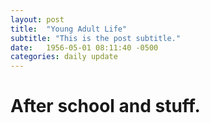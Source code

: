 ```yaml
---
layout: post
title:  "Young Adult Life"
subtitle: "This is the post subtitle."
date:   1956-05-01 08:11:40 -0500
categories: daily update
---
```


# After school and stuff.
